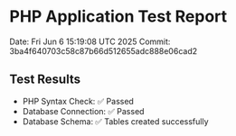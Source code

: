 # PHP Application Test Report
Date: Fri Jun  6 15:19:08 UTC 2025
Commit: 3ba4f640703c58c87b66d512655adc888e06cad2

## Test Results
- PHP Syntax Check: ✅ Passed
- Database Connection: ✅ Passed
- Database Schema: ✅ Tables created successfully
